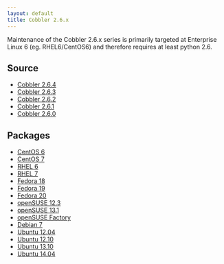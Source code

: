 ```yaml
---
layout: default
title: Cobbler 2.6.x
---
```


Maintenance of the Cobbler 2.6.x series is primarily targeted at Enterprise Linux 6 (eg. RHEL6/CentOS6) and therefore requires at least python 2.6.

## Source

* <a href="https://github.com/cobbler/cobbler/releases/tag/v2.6.4">Cobbler 2.6.4</a>
* <a href="https://github.com/cobbler/cobbler/releases/tag/v2.6.3">Cobbler 2.6.3</a>
* <a href="https://github.com/cobbler/cobbler/releases/tag/v2.6.2">Cobbler 2.6.2</a>
* <a href="https://github.com/cobbler/cobbler/releases/tag/v2.6.1">Cobbler 2.6.1</a>
* <a href="https://github.com/cobbler/cobbler/releases/tag/v2.6.0">Cobbler 2.6.0</a>

## Packages

* <a href="http://download.opensuse.org/repositories/home:/libertas-ict:/cobbler26/CentOS_CentOS-6/">CentOS 6</a>
* <a href="http://download.opensuse.org/repositories/home:/libertas-ict:/cobbler26/CentOS_CentOS-7/">CentOS 7</a>
* <a href="http://download.opensuse.org/repositories/home:/libertas-ict:/cobbler26/RedHat_RHEL-6/">RHEL 6</a>
* <a href="http://download.opensuse.org/repositories/home:/libertas-ict:/cobbler26/RedHat_RHEL-7/">RHEL 7</a>
* <a href="http://download.opensuse.org/repositories/home:/libertas-ict:/cobbler26/Fedora_18/">Fedora 18</a>
* <a href="http://download.opensuse.org/repositories/home:/libertas-ict:/cobbler26/Fedora_19/">Fedora 19</a>
* <a href="http://download.opensuse.org/repositories/home:/libertas-ict:/cobbler26/Fedora_20/">Fedora 20</a>
* <a href="http://download.opensuse.org/repositories/home:/libertas-ict:/cobbler26/openSUSE_12.3/">openSUSE 12.3</a>
* <a href="http://download.opensuse.org/repositories/home:/libertas-ict:/cobbler26/openSUSE_13.1/">openSUSE 13.1</a>
* <a href="http://download.opensuse.org/repositories/home:/libertas-ict:/cobbler26/openSUSE_Factory/">openSUSE Factory</a>
* <a href="http://download.opensuse.org/repositories/home:/libertas-ict:/cobbler26/Debian_7.0/">Debian 7</a>
* <a href="http://download.opensuse.org/repositories/home:/libertas-ict:/cobbler26/xUbuntu_12.04/">Ubuntu 12.04</a>
* <a href="http://download.opensuse.org/repositories/home:/libertas-ict:/cobbler26/xUbuntu_12.10/">Ubuntu 12.10</a>
* <a href="http://download.opensuse.org/repositories/home:/libertas-ict:/cobbler26/xUbuntu_13.10/">Ubuntu 13.10</a>
* <a href="http://download.opensuse.org/repositories/home:/libertas-ict:/cobbler26/xUbuntu_14.04/">Ubuntu 14.04</a>


